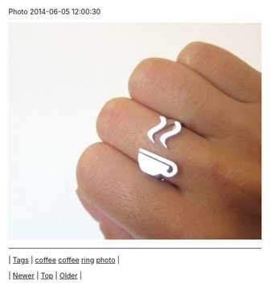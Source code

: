 <!--
title: Photo 2014-06-05 12
date: 2020-06-28T15:27:00.317Z
tags: coffee, coffee, ring, photo
-->


Photo 2014-06-05 12:00:30

![](87886763484-0.jpg)

<!--BOTTOM-POST-NAVIGATION-->
---

| [Tags](tags.md) | [coffee](tag-coffee.md) [coffee](tag-coffee.md) [ring](tag-ring.md) [photo](tag-photo.md) |

| [Newer](87879019543.md) | [Top](index.md) | [Older](87896979793.md) |